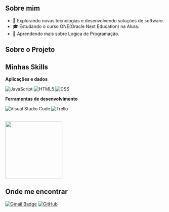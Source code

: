 ## Sobre mim

- 🤔 Explorando novas tecnologias e desenvolvendo soluções de software.
- 🎓 Estudando o curso ONE(Oracle Next Education) na Alura.
- 🌱 Aprendendo mais sobre Logica de Programação.

## Sobre o Projeto



## Minhas Skills

**Aplicações e dados**

![JavaScript](https://img.shields.io/badge/-JavaScript-333333?style=flat&logo=javascript)
![HTML5](https://img.shields.io/badge/-HTML5-333333?style=flat&logo=HTML5)
![CSS](https://img.shields.io/badge/-CSS-333333?style=flat&logo=CSS3&logoColor=1572B6)




**Ferramentas de desenvolvimento**

![Visual Studio Code](https://img.shields.io/badge/-Visual%20Studio%20Code-333333?style=flat&logo=visual-studio-code&logoColor=007ACC)
![Trello](https://img.shields.io/badge/-Trello-333333?style=flat&logo=trello&logoColor=007ACC)


<br/>

<a href="https://github.com/wmvsena" title="Perfil de Marcos Sena">
  <img height="180em" src="https://github-readme-stats.vercel.app/api?username=wmvsena&theme=dracula&show_icons=true" />
</a>

## Onde me encontrar


[![Gmail Badge](https://img.shields.io/badge/-wmvsena@gmail.com-006bed?style=flat-square&logo=Gmail&logoColor=white&link=mailto:wmvsena@gmail.com)](mailto:wmvsena@gmail.com)
[![GitHub](https://img.shields.io/github/followers/iuricode?label=follow&style=social)]()
